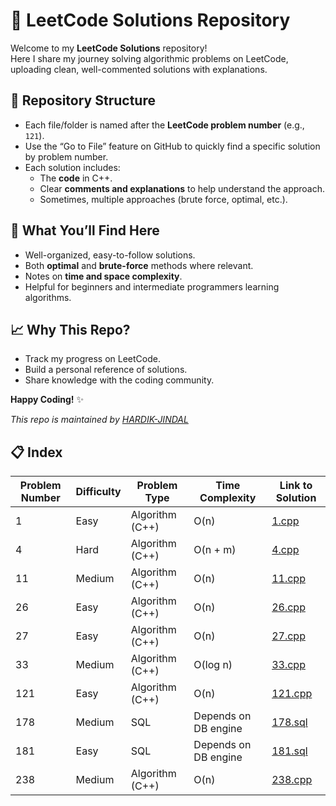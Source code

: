 # 🚀 LeetCode Solutions Repository

Welcome to my **LeetCode Solutions** repository!  
Here I share my journey solving algorithmic problems on LeetCode, uploading clean, well-commented solutions with explanations.

## 📂 Repository Structure

- Each file/folder is named after the **LeetCode problem number** (e.g., `121`).
- Use the “Go to File” feature on GitHub to quickly find a specific solution by problem number.
- Each solution includes:
  - The **code** in C++.
  - Clear **comments and explanations** to help understand the approach.
  - Sometimes, multiple approaches (brute force, optimal, etc.).

## 🧠 What You’ll Find Here

- Well-organized, easy-to-follow solutions.
- Both **optimal** and **brute-force** methods where relevant.
- Notes on **time and space complexity**.
- Helpful for beginners and intermediate programmers learning algorithms.

## 📈 Why This Repo?

- Track my progress on LeetCode.
- Build a personal reference of solutions.
- Share knowledge with the coding community.


**Happy Coding!** ✨


*This repo is maintained by [HARDIK-JINDAL](https://github.com/HARDIK-JINDAL)* 

## 📋 Index

| Problem Number | Difficulty | Problem Type    | Time Complexity     | Link to Solution                 |
|----------------|------------|-----------------|---------------------|---------------------------------|
| 1              | Easy       | Algorithm (C++) | O(n)                | [1.cpp](./1.cpp)               |
| 4              | Hard       | Algorithm (C++) | O(n + m)            | [4.cpp](./4.cpp)                |
| 11             | Medium     | Algorithm (C++) | O(n)                | [11.cpp](./11.cpp)               |
| 26             | Easy       | Algorithm (C++) | O(n)                | [26.cpp](./26.cpp)               |
| 27             | Easy       | Algorithm (C++) | O(n)                | [27.cpp](./27.cpp)               |
| 33             | Medium     | Algorithm (C++) | O(log n)            | [33.cpp](./33.cpp)               |
| 121            | Easy       | Algorithm (C++) | O(n)                | [121.cpp](./121.cpp)             |
| 178            | Medium     | SQL             | Depends on DB engine | [178.sql](./178.sql)             |
| 181            | Easy       | SQL             | Depends on DB engine | [181.sql](./181.sql)             |
| 238            | Medium     | Algorithm (C++) | O(n)                 | [238.cpp](./238.cpp)             |

